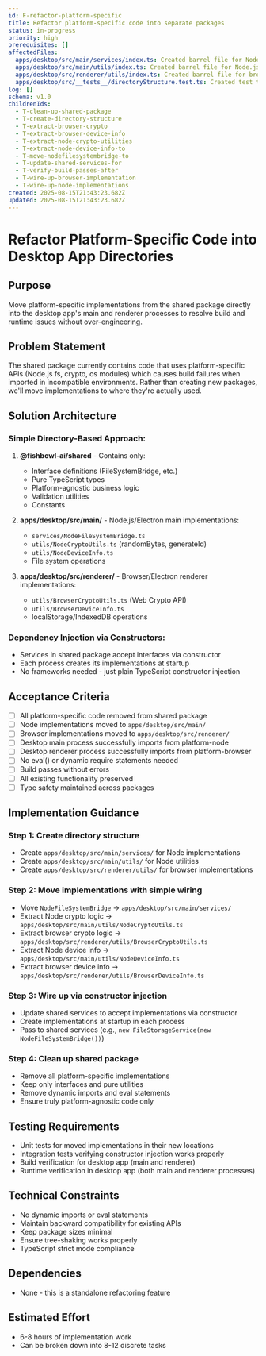 ```yaml
---
id: F-refactor-platform-specific
title: Refactor platform-specific code into separate packages
status: in-progress
priority: high
prerequisites: []
affectedFiles:
  apps/desktop/src/main/services/index.ts: Created barrel file for Node.js/Electron main process service implementations
  apps/desktop/src/main/utils/index.ts: Created barrel file for Node.js/Electron main process utility functions
  apps/desktop/src/renderer/utils/index.ts: Created barrel file for browser/Electron renderer process utility functions
  apps/desktop/src/__tests__/directoryStructure.test.ts: Created test to verify module resolution and directory structure
log: []
schema: v1.0
childrenIds:
  - T-clean-up-shared-package
  - T-create-directory-structure
  - T-extract-browser-crypto
  - T-extract-browser-device-info
  - T-extract-node-crypto-utilities
  - T-extract-node-device-info-to
  - T-move-nodefilesystembridge-to
  - T-update-shared-services-for
  - T-verify-build-passes-after
  - T-wire-up-browser-implementation
  - T-wire-up-node-implementations
created: 2025-08-15T21:43:23.682Z
updated: 2025-08-15T21:43:23.682Z
---
```


# Refactor Platform-Specific Code into Desktop App Directories

## Purpose

Move platform-specific implementations from the shared package directly into the desktop app's main and renderer processes to resolve build and runtime issues without over-engineering.

## Problem Statement

The shared package currently contains code that uses platform-specific APIs (Node.js fs, crypto, os modules) which causes build failures when imported in incompatible environments. Rather than creating new packages, we'll move implementations to where they're actually used.

## Solution Architecture

### Simple Directory-Based Approach:

1. **@fishbowl-ai/shared** - Contains only:
   - Interface definitions (FileSystemBridge, etc.)
   - Pure TypeScript types
   - Platform-agnostic business logic
   - Validation utilities
   - Constants

2. **apps/desktop/src/main/** - Node.js/Electron main implementations:
   - `services/NodeFileSystemBridge.ts`
   - `utils/NodeCryptoUtils.ts` (randomBytes, generateId)
   - `utils/NodeDeviceInfo.ts`
   - File system operations

3. **apps/desktop/src/renderer/** - Browser/Electron renderer implementations:
   - `utils/BrowserCryptoUtils.ts` (Web Crypto API)
   - `utils/BrowserDeviceInfo.ts`
   - localStorage/IndexedDB operations

### Dependency Injection via Constructors:

- Services in shared package accept interfaces via constructor
- Each process creates its implementations at startup
- No frameworks needed - just plain TypeScript constructor injection

## Acceptance Criteria

- [ ] All platform-specific code removed from shared package
- [ ] Node implementations moved to `apps/desktop/src/main/`
- [ ] Browser implementations moved to `apps/desktop/src/renderer/`
- [ ] Desktop main process successfully imports from platform-node
- [ ] Desktop renderer process successfully imports from platform-browser
- [ ] No eval() or dynamic require statements needed
- [ ] Build passes without errors
- [ ] All existing functionality preserved
- [ ] Type safety maintained across packages

## Implementation Guidance

### Step 1: Create directory structure

- Create `apps/desktop/src/main/services/` for Node implementations
- Create `apps/desktop/src/main/utils/` for Node utilities
- Create `apps/desktop/src/renderer/utils/` for browser implementations

### Step 2: Move implementations with simple wiring

- Move `NodeFileSystemBridge` → `apps/desktop/src/main/services/`
- Extract Node crypto logic → `apps/desktop/src/main/utils/NodeCryptoUtils.ts`
- Extract browser crypto logic → `apps/desktop/src/renderer/utils/BrowserCryptoUtils.ts`
- Extract Node device info → `apps/desktop/src/main/utils/NodeDeviceInfo.ts`
- Extract browser device info → `apps/desktop/src/renderer/utils/BrowserDeviceInfo.ts`

### Step 3: Wire up via constructor injection

- Update shared services to accept implementations via constructor
- Create implementations at startup in each process
- Pass to shared services (e.g., `new FileStorageService(new NodeFileSystemBridge())`)

### Step 4: Clean up shared package

- Remove all platform-specific implementations
- Keep only interfaces and pure utilities
- Remove dynamic imports and eval statements
- Ensure truly platform-agnostic code only

## Testing Requirements

- Unit tests for moved implementations in their new locations
- Integration tests verifying constructor injection works properly
- Build verification for desktop app (main and renderer)
- Runtime verification in desktop app (both main and renderer processes)

## Technical Constraints

- No dynamic imports or eval statements
- Maintain backward compatibility for existing APIs
- Keep package sizes minimal
- Ensure tree-shaking works properly
- TypeScript strict mode compliance

## Dependencies

- None - this is a standalone refactoring feature

## Estimated Effort

- 6-8 hours of implementation work
- Can be broken down into 8-12 discrete tasks
